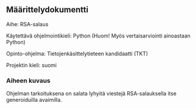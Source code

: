 ## Määrittelydokumentti

Aihe: RSA-salaus

Käytettävä ohjelmointikieli: Python (Huom! Myös vertaisarviointi ainoastaan Python)

Opinto-ohjelma: Tietojenkäsittelytieteen kandidaatti (TKT)

Projektin kieli: suomi

### Aiheen kuvaus

Ohjelman tarkoituksena on salata lyhyitä viestejä RSA-salauksella itse generoiduilla avaimilla.
